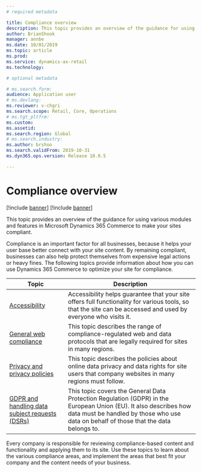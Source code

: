 ```yaml
---
# required metadata

title: Compliance overview
description: This topic provides an overview of the guidance for using various modules and features in Microsoft Dynamics 365 Commerce to make your sites compliant.
author: BrianShook
manager: annbe
ms.date: 10/01/2019
ms.topic: article
ms.prod: 
ms.service: dynamics-ax-retail
ms.technology: 

# optional metadata

# ms.search.form: 
audience: Application user
# ms.devlang: 
ms.reviewer: v-chgri
ms.search.scope: Retail, Core, Operations
# ms.tgt_pltfrm: 
ms.custom: 
ms.assetid: 
ms.search.region: Global
# ms.search.industry: 
ms.author: brshoo
ms.search.validFrom: 2019-10-31
ms.dyn365.ops.version: Release 10.0.5

---
```


# Compliance overview

[!include [banner](../includes/preview-banner.md)]
[!include [banner](../includes/banner.md)]

This topic provides an overview of the guidance for using various modules and features in Microsoft Dynamics 365 Commerce to make your sites compliant.

Compliance is an important factor for all businesses, because it helps your user base better connect with your site content. By remaining compliant, businesses can also help protect themselves from expensive legal actions or heavy fines. The following topics provide information about how you can use Dynamics 365 Commerce to optimize your site for compliance.

| Topic | Description |
|-------|-------------|
| [Accessibility](accessibility.md) | Accessibility helps guarantee that your site offers full functionality for various tools, so that the site can be accessed and used by everyone who visits it. |
| [General web compliance](cookie-compliance.md) | This topic describes the range of compliance-regulated web and data protocols that are legally required for sites in many regions. |
| [Privacy and privacy policies](add-privacy-page.md) | This topic describes the policies about online data privacy and data rights for site users that company websites in many regions must follow. |
| [GDPR and handling data subject requests (DSRs)](delete-personal-information.md) | This topic covers the General Data Protection Regulation (GDPR) in the European Union (EU). It also describes how data must be handled by those who use data on behalf of those that the data belongs to. |

Every company is responsible for reviewing compliance-based content and functionality and applying them to its site. Use these topics to learn about the various compliance areas, and implement the areas that best fit your company and the content needs of your business.
